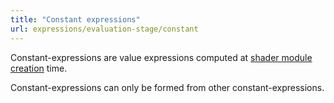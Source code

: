 ```yaml
---
title: "Constant expressions"
url: expressions/evaluation-stage/constant
---
```


Constant-expressions are value expressions computed at
[shader module creation](https://www.w3.org/TR/webgpu/#dom-gpudevice-createshadermodule) time.

Constant-expressions can only be formed from other constant-expressions.
